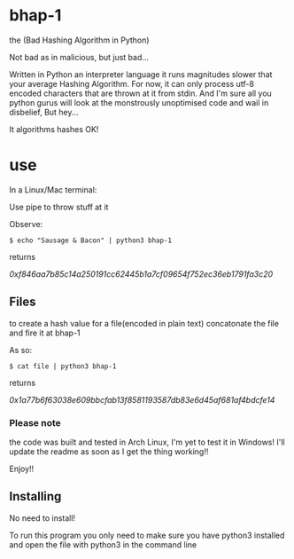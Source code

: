 # bhap-1
the (Bad Hashing Algorithm in Python)

Not bad as in malicious, but just bad...

Written in Python an interpreter language it runs magnitudes slower that your average Hashing Algorithm.
For now, it can only process utf-8 encoded characters that are thrown at it from stdin.
And I'm sure all you python gurus will look at the monstrously unoptimised code and wail in disbelief, But hey...

It algorithms hashes OK!

# use

In a Linux/Mac terminal:

Use pipe to throw stuff at it

Observe:

 `$ echo "Sausage & Bacon" | python3 bhap-1`
 
 returns
 
 _0xf846aa7b85c14a250191cc62445b1a7cf09654f752ec36eb1791fa3c20_
 
 ## Files
 to create a hash value for a file(encoded in plain text) concatonate the file and fire it at bhap-1
 
 As so:
 
 `$ cat file | python3 bhap-1`
 
returns

_0x1a77b6f63038e609bbcfab13f8581193587db83e6d45af681af4bdcfe14_

### Please note
the code was built and tested in Arch Linux, I'm yet to test it in Windows!
I'll update the readme as soon as I get the thing working!!

Enjoy!!

## Installing

No need to install!

To run this program you only need to make sure you have python3 installed and open the file with python3 in the command line
